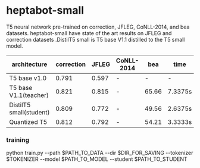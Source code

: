 # heptabot-small
T5 neural network pre-trained on correction, JFLEG, CoNLL-2014, and bea datasets. heptabot-small have state of the art results on JFLEG and correction datasets
.DistilT5 small is T5 base V1.1 distilled to the T5 small model.

| architecture            | correction | JFLEG | CoNLL-2014 | bea   | time
| ----------------------- | ---------- | ----- | ---------- | ----- | ----
| T5 base v1.0            | 0.791      | 0.597 | -          | -     | -
| T5 base V1.1(teacher)   | 0.821      | 0.815 | -          | 65.66 | 7.3375s
| DistilT5 small(student) | 0.809      | 0.772 | -          | 49.56 | 2.6375s
| Quantized T5            | 0.812      | 0.792 | -          | 54.21 | 3.3333s

### training 
python train.py --path $PATH_TO_DATA --dir $DIR_FOR_SAVING --tokenizer $TOKENIZER --model $PATH_TO_MODEL --student $PATH_TO_STUDENT

